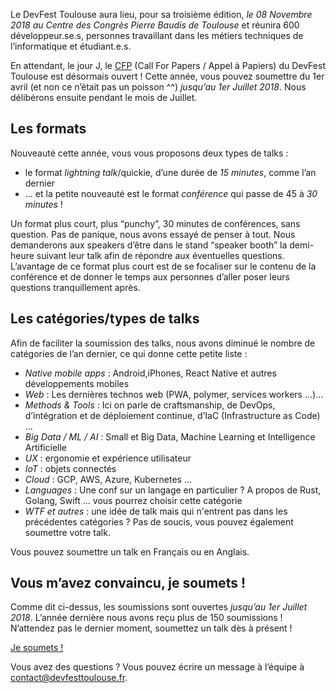 Le DevFest Toulouse aura lieu, pour sa troisième édition, *le 08 Novembre 2018 au Centre des Congrès Pierre Baudis de Toulouse* et réunira 600 développeur.se.s, personnes travaillant dans les métiers techniques de l’informatique et étudiant.e.s.

En attendant, le jour J, le [CFP](https://devfest-toulouse.cfp.io/) (Call For Papers / Appel à Papiers) du DevFest Toulouse est désormais ouvert ! Cette année, vous pouvez soumettre du 1er avril (et non ce n’était pas un poisson ^^) *jusqu’au 1er Juillet 2018*. Nous délibérons ensuite pendant le mois de Juillet.

## Les formats

Nouveauté cette année, vous vous proposons deux types de talks :
- le format *lightning talk*/quickie, d’une durée de *15 minutes*, comme l’an dernier
- … et la petite nouveauté est le format *conférence* qui passe de 45 à *30 minutes* !

Un format plus court, plus “punchy”, 30 minutes de conférences, sans question.
Pas de panique, nous avons essayé de penser à tout. Nous demanderons aux speakers d’être dans le  stand “speaker booth” la demi-heure suivant leur talk afin de répondre aux éventuelles questions.
L’avantage de ce format plus court est de se focaliser sur le contenu de la conférence et de donner le temps aux personnes d’aller poser leurs questions tranquillement après.

## Les catégories/types de talks

Afin de faciliter la soumission des talks, nous avons diminué le nombre de catégories de l’an dernier, ce qui donne cette petite liste :

- *Native mobile apps* : Android,iPhones, React Native et autres développements mobiles
- *Web* : Les dernières technos web (PWA, polymer, services workers ...)...
- *Methods & Tools* : Ici on parle de craftsmanship, de DevOps, d’intégration et de déploiement continue, d’IaC (Infrastructure as Code) ...
- *Big Data / ML / AI* : Small et Big Data, Machine Learning et Intelligence Artificielle
- *UX* : ergonomie et expérience utilisateur
- *IoT* : objets connectés
- *Cloud* : GCP, AWS, Azure, Kubernetes ...
- *Languages* : Une conf sur un langage en particulier ? A propos de Rust, Golang, Swift … vous pourrez choisir cette catégorie
- *WTF et autres* : une idée de talk mais qui n'entrent pas dans les précédentes catégories ? Pas de soucis, vous pouvez également soumettre votre talk.

Vous pouvez soumettre un talk en Français ou en Anglais.

## Vous m’avez convaincu, je soumets !

Comme dit ci-dessus, les soumissions sont ouvertes *jusqu’au 1er Juillet 2018*. L’année dernière nous avons reçu plus de 150 soumissions ! N’attendez pas le dernier moment, soumettez un talk dès à présent !

<div layout horizontal center-justified>
<a href="https://devfest-toulouse.cfp.io/#/dashboard" rel="noopener noreferrer">
  <paper-button primary>Je soumets !</paper-button>
</a>
</div>

Vous avez des questions ? Vous pouvez écrire un message à l’équipe à [contact@devfesttoulouse.fr](contact@devfesttoulouse.fr
).
